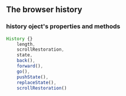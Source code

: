 ## The browser history

### history oject's properties and methods

```js
History {}
	length,
	scrollRestoration,
	state,
	back(),
	forward(),
	go(),
	pushState(),
	replaceState(),
	scrollRestoration()
```
